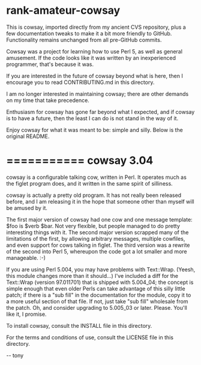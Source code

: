 # rank-amateur-cowsay

This is cowsay, imported directly from my ancient CVS repository,
plus a few documentation tweaks to make it a bit more friendly to
GitHub.  Functionality remains unchanged from all pre-GitHub commits.

Cowsay was a project for learning how to use Perl 5, as well as
general amusement.  If the code looks like it was written by an
inexperienced programmer, that's because it was.

If you are interested in the future of cowsay beyond what is here,
then I encourage you to read CONTRIBUTING.md in this directory.

I am no longer interested in maintaining cowsay; there are other
demands on my time that take precedence.

Enthusiasm for cowsay has gone far beyond what I expected, and if
cowsay is to have a future, then the least I can do is not stand
in the way of it.

Enjoy cowsay for what it was meant to be: simple and silly. Below is
the original README.

===========
cowsay 3.04
===========

cowsay is a configurable talking cow, written in Perl.  It operates
much as the figlet program does, and it written in the same spirit
of silliness.

cowsay is actually a pretty old program.  It has not really been
released before, and I am releasing it in the hope that someone
other than myself will be amused by it. 

The first major version of cowsay had one cow and one message
template: $foo is $verb $bar.  Not very flexible, but people managed
to do pretty interesting things with it.  The second major version
scrapped many of the limitations of the first, by allowing arbitrary
messages, multiple cowfiles, and even support for cows talking in
figlet.  The third version was a rewrite of the second into Perl
5, whereupon the code got a lot smaller and more manageable. :-)

If you are using Perl 5.004, you may have problems with Text::Wrap.
(Yeesh, this module changes more than it should...)  I've included
a diff for the Text::Wrap (version 97.011701) that is shipped with
5.004_04; the concept is simple enough that even older Perls can
take advantage of this silly little patch; if there is a "sub fill"
in the documentation for the module, copy it to a more useful
section of that file.  If not, just take "sub fill" wholesale from
the patch.  Oh, and consider upgrading to 5.005_03 or later.
Please.  You'll like it, I promise.

To install cowsay, consult the INSTALL file in this directory.

For the terms and conditions of use, consult the LICENSE file in
this directory.

-- tony
